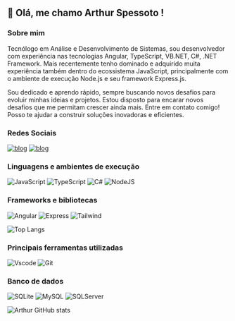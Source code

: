 ## 🚀 Olá, me chamo Arthur Spessoto !

### Sobre mim
Tecnólogo em Análise e Desenvolvimento de Sistemas, sou desenvolvedor com experiência nas tecnologias Angular, TypeScript, VB.NET, C#, .NET Framework. Mais recentemente tenho dominado e adquirido muita experiência também dentro do ecossistema JavaScript, principalmente com o ambiente de execução Node.js e seu framework Express.js. 


Sou dedicado e aprendo rápido, sempre buscando novos desafios para evoluir minhas ideias e projetos. Estou disposto para encarar novos desafios que me permitam crescer ainda mais. Entre em contato comigo! Posso te ajudar a construir soluções inovadoras e eficientes.

### Redes Sociais
[![blog](https://img.shields.io/badge/Instagram-E4405F?style=for-the-badge&logo=instagram&logoColor=white)](https://www.instagram.com/arthur_spessoto/)
[![blog](https://img.shields.io/badge/LinkedIn-0077B5?style=for-the-badge&logo=linkedin&logoColor=white)](https://www.linkedin.com/in/artspessoto/)

### Linguagens e ambientes de execução
![JavaScript](https://img.shields.io/badge/javascript-%23323330.svg?style=for-the-badge&logo=javascript&logoColor=%23F7DF1E)
![TypeScript](https://img.shields.io/badge/TypeScript-007ACC?style=for-the-badge&logo=typescript&logoColor=white)
![C#](https://img.shields.io/badge/C%23-239120?style=for-the-badge&logo=c-sharp&logoColor=white)
![NodeJS](https://img.shields.io/badge/node.js-6DA55F?style=for-the-badge&logo=node.js&logoColor=white)

### Frameworks e bibliotecas
![Angular](https://img.shields.io/badge/Angular-DD0031?style=for-the-badge&logo=angular&logoColor=white)
![Express](https://img.shields.io/badge/express.js-%23404d59.svg?style=for-the-badge&logo=express&logoColor=%2361DAFB)
![Tailwind](https://img.shields.io/badge/tailwindcss-%2338B2AC.svg?style=for-the-badge&logo=tailwind-css&logoColor=white)

![Top Langs](https://github-readme-stats.vercel.app/api/top-langs/?username=Artspessoto&layout=compact&theme=github_dark)

### Principais ferramentas utilizadas
![Vscode](https://img.shields.io/badge/Vscode-007ACC?style=for-the-badge&logo=visual-studio-code&logoColor=white)
![Git](https://img.shields.io/badge/GIT-E44C30?style=for-the-badge&logo=git&logoColor=white)

### Banco de dados 
![SQLite](https://img.shields.io/badge/sqlite-%2307405e.svg?style=for-the-badge&logo=sqlite&logoColor=white)
![MySQL](https://img.shields.io/badge/MySQL-00000F?style=for-the-badge&logo=mysql&logoColor=white)
![SQLServer](https://img.shields.io/badge/Microsoft_SQL_Server-CC2927?logo=microsoft-sql-server&logoColor=white&style=for-the-badge)

![Arthur GitHub stats](https://github-readme-stats.vercel.app/api?username=Artspessoto&show_icons=true&theme=github_dark)

